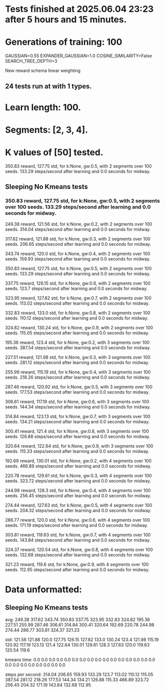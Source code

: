 # Tests finished at 2025.06.04 23:23 after 5 hours and 15 minutes.
# Generations of training: 100
GAUSSIAN=0.55
EXPANDER_GAUSSIAN=1.0
COSINE_SIMILARITY=False
SEARCH_TREE_DEPTH=3

New reward schema
linear weighting
## 24 tests run at with 1 types.
# Learn length: 100.
# Segments: [2, 3, 4].
# K values of [50] tested.

350.83 reward, 127.75 std, for k:None, gw:0.5, with 2 segments over 100 seeds.  133.29 steps/second after learning and 0.0 seconds for midway.


## Sleeping No Kmeans tests
### 350.83 reward, 127.75 std, for k:None, gw:0.5, with 2 segments over 100 seeds.  133.29 steps/second after learning and 0.0 seconds for midway.

249.38 reward, 121.56 std, for k:None, gw:0.2, with 2 segments over 100 seeds.  314.04 steps/second after learning and 0.0 seconds for midway.

317.62 reward, 121.88 std, for k:None, gw:0.3, with 2 segments over 100 seeds.  206.65 steps/second after learning and 0.0 seconds for midway.

343.74 reward, 120.0 std, for k:None, gw:0.4, with 2 segments over 100 seeds.  159.93 steps/second after learning and 0.0 seconds for midway.

350.83 reward, 127.75 std, for k:None, gw:0.5, with 2 segments over 100 seeds.  133.29 steps/second after learning and 0.0 seconds for midway.

337.75 reward, 126.15 std, for k:None, gw:0.6, with 2 segments over 100 seeds.  123.7 steps/second after learning and 0.0 seconds for midway.

323.95 reward, 127.82 std, for k:None, gw:0.7, with 2 segments over 100 seeds.  113.02 steps/second after learning and 0.0 seconds for midway.

332.83 reward, 133.0 std, for k:None, gw:0.8, with 2 segments over 100 seeds.  110.12 steps/second after learning and 0.0 seconds for midway.

324.82 reward, 130.24 std, for k:None, gw:0.9, with 2 segments over 100 seeds.  115.05 steps/second after learning and 0.0 seconds for midway.

195.36 reward, 123.4 std, for k:None, gw:0.2, with 3 segments over 100 seeds.  387.54 steps/second after learning and 0.0 seconds for midway.

227.51 reward, 121.98 std, for k:None, gw:0.3, with 3 segments over 100 seeds.  281.12 steps/second after learning and 0.0 seconds for midway.

255.99 reward, 115.19 std, for k:None, gw:0.4, with 3 segments over 100 seeds.  218.26 steps/second after learning and 0.0 seconds for midway.

287.46 reward, 120.92 std, for k:None, gw:0.5, with 3 segments over 100 seeds.  177.53 steps/second after learning and 0.0 seconds for midway.

306.61 reward, 117.19 std, for k:None, gw:0.6, with 3 segments over 100 seeds.  144.34 steps/second after learning and 0.0 seconds for midway.

314.84 reward, 123.13 std, for k:None, gw:0.7, with 3 segments over 100 seeds.  134.21 steps/second after learning and 0.0 seconds for midway.

300.41 reward, 121.4 std, for k:None, gw:0.8, with 3 segments over 100 seeds.  126.88 steps/second after learning and 0.0 seconds for midway.

320.64 reward, 122.64 std, for k:None, gw:0.9, with 3 segments over 100 seeds.  115.33 steps/second after learning and 0.0 seconds for midway.

192.69 reward, 130.01 std, for k:None, gw:0.2, with 4 segments over 100 seeds.  466.89 steps/second after learning and 0.0 seconds for midway.

220.78 reward, 129.61 std, for k:None, gw:0.3, with 4 segments over 100 seeds.  323.72 steps/second after learning and 0.0 seconds for midway.

244.98 reward, 128.3 std, for k:None, gw:0.4, with 4 segments over 100 seeds.  256.45 steps/second after learning and 0.0 seconds for midway.

274.44 reward, 127.63 std, for k:None, gw:0.5, with 4 segments over 100 seeds.  204.32 steps/second after learning and 0.0 seconds for midway.

286.77 reward, 120.0 std, for k:None, gw:0.6, with 4 segments over 100 seeds.  171.19 steps/second after learning and 0.0 seconds for midway.

303.81 reward, 119.63 std, for k:None, gw:0.7, with 4 segments over 100 seeds.  143.84 steps/second after learning and 0.0 seconds for midway.

324.37 reward, 120.54 std, for k:None, gw:0.8, with 4 segments over 100 seeds.  132.68 steps/second after learning and 0.0 seconds for midway.

321.23 reward, 119.6 std, for k:None, gw:0.9, with 4 segments over 100 seeds.  112.95 steps/second after learning and 0.0 seconds for midway.


# Data unformatted:



## Sleeping No Kmeans tests
avg:
249.38
317.62
343.74
350.83
337.75
323.95
332.83
324.82
195.36
227.51
255.99
287.46
306.61
314.84
300.41
320.64
192.69
220.78
244.98
274.44
286.77
303.81
324.37
321.23

std:
121.56
121.88
120.0
127.75
126.15
127.82
133.0
130.24
123.4
121.98
115.19
120.92
117.19
123.13
121.4
122.64
130.01
129.61
128.3
127.63
120.0
119.63
120.54
119.6

kmeans time:
0.0
0.0
0.0
0.0
0.0
0.0
0.0
0.0
0.0
0.0
0.0
0.0
0.0
0.0
0.0
0.0
0.0
0.0
0.0
0.0
0.0
0.0
0.0
0.0

steps per second:
314.04
206.65
159.93
133.29
123.7
113.02
110.12
115.05
387.54
281.12
218.26
177.53
144.34
134.21
126.88
115.33
466.89
323.72
256.45
204.32
171.19
143.84
132.68
112.95
